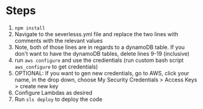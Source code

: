 # Steps

1. ```npm install```
2. Navigate to the severlesss.yml file and replace the two lines with comments with the relevant values
3. Note, both of those lines are in regards to a dynamoDB table. If you don't want to have the dynamoDB tables, delete lines 9-19 (inclusive)
4. run ```aws configure``` and use the credientials (run custom bash script ```aws_configure``` to get credentials)
5. OPTIONAL: If you want to gen new credentials, go to AWS, click your name, in the drop down, choose My Security Credentials > Access Keys > create new key 
6. Configure Lambdas as desired
7. Run ```sls deploy``` to deploy the code